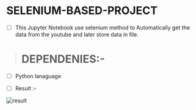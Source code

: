 # SELENIUM-BASED-PROJECT


- [ ] This Jupyter Notebook use selenium  method to Automatically get the data from the youtube and later store data in file.

> # DEPENDENIES:- 

- [ ] Python lanaguage



- [ ] Result :- 

![result](https://user-images.githubusercontent.com/113135493/196366888-ffd26af1-2f46-48f0-823c-f5cc0423974c.png)

